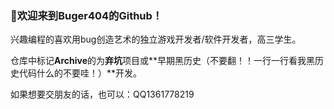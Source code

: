 ### 🌈欢迎来到Buger404的Github！

兴趣编程的喜欢用bug创造艺术的独立游戏开发者/软件开发者，高三学生。

仓库中标记**Archive**的为**弃坑**项目或**早期黑历史（不要翻！！一行一行看我黑历史代码什么的不要哇！）**开发。

如果想要交朋友的话，也可以：QQ1361778219
